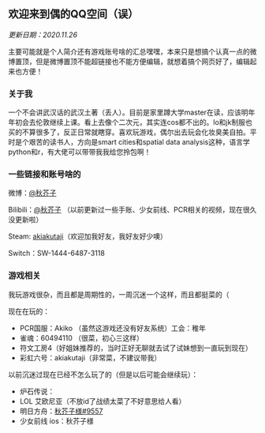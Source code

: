 ## 欢迎来到偶的QQ空间（误）

_更新日期：2020.11.26_

主要可能就是个人简介还有游戏账号啥的汇总嘿嘿，本来只是想搞个认真一点的微博置顶，但是微博置顶不能超链接也不能方便编辑，就想着搞个网页好了，编辑起来也方便！


### 关于我

一个不会讲武汉话的武汉土著（丢人）。目前是家里蹲大学master在读，应该明年年初会去伦敦继续上课。看上去像个二次元，其实连cos都不出的。lo和jk制服也买的不算很多了，反正日常就瞎穿。喜欢玩游戏，偶尔出去玩会化妆臭美自拍。平时是个艰苦的读书人，方向是smart cities和spatial data analysis这种，语言学python和r，有大佬可以带带我我给您拎包啊！

### 一些链接和账号啥的

微博：[@秋芥子](https://weibo.com/fighting51?topnav=1&wvr=6&topsug=1&is_all=1)

Bilibili：[@秋芥子](https://space.bilibili.com/3360585) （以前更新过一些手账、少女前线、PCR相关的视频，现在很久没更新啦）

Steam: [akiakutaji](https://steamcommunity.com/profiles/76561198375050008/)（欢迎加我好友，我好友好少噢）

Switch：SW-1444-6487-3118

### 游戏相关

我玩游戏很杂，而且都是周期性的，一周沉迷一个这样，而且都挺菜的（

现在在玩的：

- PCR国服：Akiko （虽然这游戏还没有好友系统）工会：稚年
- 雀魂：60494110 （很菜，初心三这样）
- 符文工房4（好姐妹推荐的，当时正好无聊就去试了试妹想到一直玩到现在）
- 彩虹六号：akiakutaji（非常菜，不建议带我）

以前沉迷过现在已经不怎么玩了的（但是以后可能会继续玩）：

- 炉石传说：
- LOL 艾欧尼亚（不放id了战绩太菜了不好意思给人看）
- 明日方舟：[秋芥子様#9557](https://github.com/qiujiezi/image/blob/main/%E6%98%8E%E6%97%A5%E6%96%B9%E8%88%9F.png?raw=true)
- 少女前线 ios：秋芥子様
